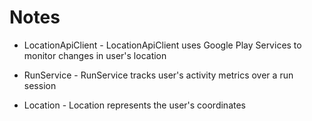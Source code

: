 Notes
=====

- LocationApiClient - LocationApiClient uses Google Play Services to monitor changes in user's
                      location

- RunService - RunService tracks user's activity metrics over a run session

- Location - Location represents the user's coordinates

